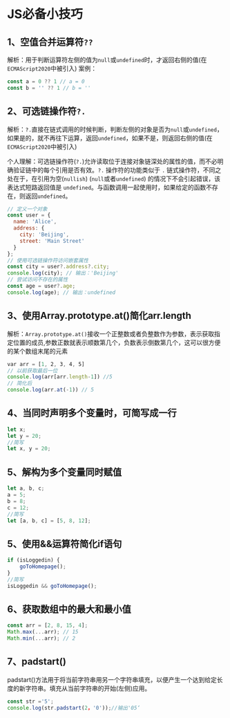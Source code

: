 # JS必备小技巧
## 1、空值合并运算符`??`
解析：用于判断运算符左侧的值为`null`或`undefined`时，才返回右侧的值(在`ECMAScript2020`中被引入)
案例：
```javaScript
const a = 0 ?? 1 // a = 0
const b = '' ?? 1 // b = ''
```
## 2、可选链操作符`?.`
解析：`?.`直接在链式调用的时候判断，判断左侧的对象是否为`null`或`undefined`，如果是的，就不再往下运算，返回`undefined`，如果不是，则返回右侧的值(在`ECMAScript2020`中被引入)

个人理解：可选链操作符(`?.`)允许读取位于连接对象链深处的属性的值，而不必明确验证链中的每个引用是否有效。`?.` 操作符的功能类似于 `.` 链式操作符，不同之处在于，在引用为空(`nullish`) (`null`或者`undefined`) 的情况下不会引起错误，该表达式短路返回值是 `undefined`。与函数调用一起使用时，如果给定的函数不存在，则返回`undefined`。
```javaScript
// 定义一个对象
const user = {
  name: 'Alice',
  address: {
    city: 'Beijing',
    street: 'Main Street'
  }
};
// 使用可选链操作符访问嵌套属性
const city = user?.address?.city;
console.log(city); // 输出：'Beijing'
// 尝试访问不存在的属性
const age = user?.age;
console.log(age); // 输出：undefined
```
## 3、使用Array.prototype.at()简化arr.length
解析：`Array.prototype.at()`接收一个正整数或者负整数作为参数，表示获取指定位置的成员,参数正数就表示顺数第几个，负数表示倒数第几个，这可以很方便的某个数组末尾的元素
```javaScript
var arr = [1, 2, 3, 4, 5]
// 以前获取最后一位
console.log(arr[arr.length-1]) //5
// 简化后
console.log(arr.at(-1)) // 5
```
## 4、当同时声明多个变量时，可简写成一行
```javaScript
let x;
let y = 20;
//简写
let x, y = 20;
```
## 5、解构为多个变量同时赋值
```javaScript
let a, b, c;
a = 5;
b = 8;
c = 12;
//简写
let [a, b, c] = [5, 8, 12];
```
## 5、使用&&运算符简化if语句
```javaScript
if (isLoggedin) {
    goToHomepage();
}
//简写
isLoggedin && goToHomepage();
```
## 6、获取数组中的最大和最小值
```javaScript
const arr = [2, 8, 15, 4];
Math.max(...arr); // 15
Math.min(...arr); // 2
```

## 7、padstart()
padstart()方法用于将当前字符串用另一个字符串填充，以便产生一个达到给定长度的新字符串。填充从当前字符串的开始(左侧)应用。
```javaScript
const str ='5';
console.log(str.padstart(2，'0'));//输出'05‘
```